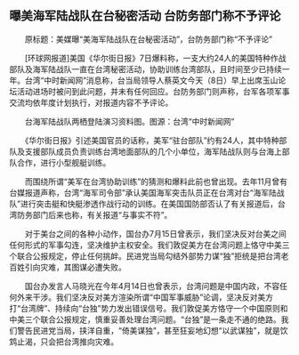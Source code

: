 ## 曝美海军陆战队在台秘密活动 台防务部门称不予评论
　　原标题：美媒曝“美海军陆战队在台秘密活动”，台防务部门称“不予评论”

　　[环球网报道]美国《华尔街日报》7日爆料称，一支大约24人的美国特种作战部队及海军陆战队一直在台湾秘密活动，协助训练台湾部队，且时间至少已持续一年。台湾“中时新闻网”消息称，台当局领导人蔡英文今天（8日）早上出席玉山论坛活动进场时被问到此问题，并未有任何回应。台防务部门则声称，台军各项军事交流均依年度计划执行，对报道内容不予评论。

　　台海军陆战队两栖登陆演习资料图。图源：台湾“中时新闻网”

　　《华尔街日报》引述美国官员的话称，美军“驻台部队”约有24人，其中特种部队及支援部队成员负责训练台湾地面部队的几个小单位，海军陆战队则与台海上部队合作，进行小型舰艇训练。

　　而围绕所谓“美军在台湾协助训练”的猜测和爆料此前也曾出现。去年11月曾有台媒报道声称，台湾“海军司令部”承认美国海军突击队员正在台湾对台“海军陆战队”进行突击艇和快艇渗透作战行动的训练。在美国国防部否认了有关报道后，台湾防务部门后来也称，有关报道“与事实不符”。

　　对于美台之间的各种小动作，国台办7月15日曾表示，我们坚决反对台美之间任何形式的军事勾连，坚决维护主权安全。我们敦促美方在台湾问题上恪守中美三个联合公报规定，停止任何挑衅。民进党当局勾结外部势力谋“独”拒统是把台湾老百姓引向灾难，其图谋必遭失败。

　　国台办发言人马晓光在今年4月14日也曾表示，台湾问题是中国内政，不容任何外来干涉。我们坚决反对美方渲染所谓“中国军事威胁”论调，坚决反对美方打“台湾牌”、持续向“台独”势力发出错误信号。我们敦促美方恪守一个中国原则和中美三个联合公报规定，慎重妥善处理台湾问题。“台独”是一条走不通的绝路。我们警告民进党当局，挟洋自重，“倚美谋独”，甚至狂妄地幻想“以武谋独”，就是饮鸩止渴，只会把台湾推向灾难。


